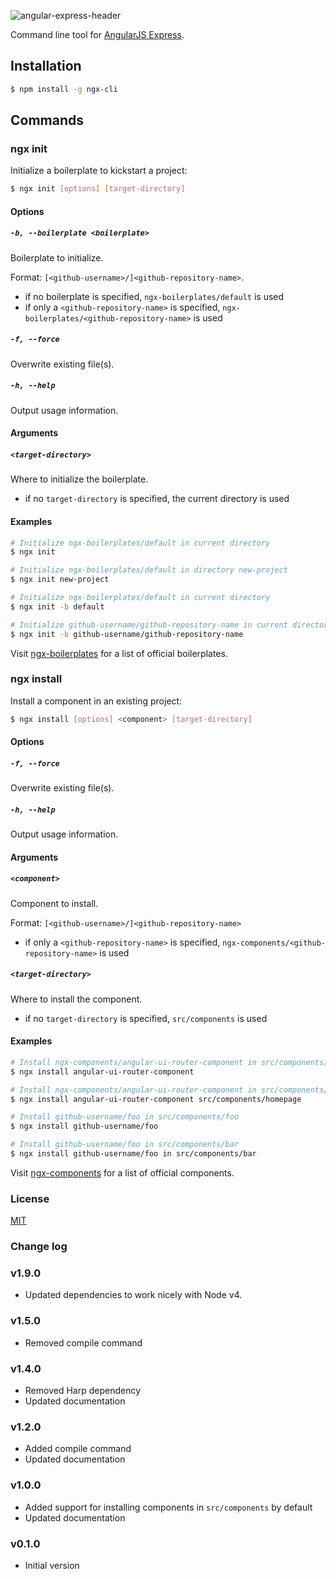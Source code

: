 ![angular-express-header](https://cloud.githubusercontent.com/assets/1859381/8266502/d94e93ce-1731-11e5-9b9d-9b9e58c5369f.png)

Command line tool for [AngularJS Express](http://www.angular-express.com).

## Installation

```bash
$ npm install -g ngx-cli
```

## Commands

### ngx init

Initialize a boilerplate to kickstart a project:

```bash
$ ngx init [options] [target-directory]
```

#### Options

##### `-b, --boilerplate <boilerplate>`

Boilerplate to initialize.

Format: `[<github-username>/]<github-repository-name>`.

- if no boilerplate is specified, `ngx-boilerplates/default` is used
- if only a `<github-repository-name>` is specified, `ngx-boilerplates/<github-repository-name>` is used

##### `-f, --force`

Overwrite existing file(s).

##### `-h, --help`

Output usage information.

#### Arguments

##### `<target-directory>`

Where to initialize the boilerplate.

- if no `target-directory` is specified, the current directory is used

#### Examples

```bash
# Initialize ngx-boilerplates/default in current directory
$ ngx init

# Initialize ngx-boilerplates/default in directory new-project
$ ngx init new-project

# Initialize ngx-boilerplates/default in current directory
$ ngx init -b default

# Initialize github-username/github-repository-name in current directory
$ ngx init -b github-username/github-repository-name
```

Visit [ngx-boilerplates](https://github.com/ngx-boilerplates) for a list of official boilerplates.

### ngx install

Install a component in an existing project:

```bash
$ ngx install [options] <component> [target-directory]
```

#### Options

##### `-f, --force`

Overwrite existing file(s).

##### `-h, --help`

Output usage information.

#### Arguments

##### `<component>`

Component to install.

Format: `[<github-username>/]<github-repository-name>`

- if only a `<github-repository-name>` is specified, `ngx-components/<github-repository-name>` is used

##### `<target-directory>`

Where to install the component.

- if no `target-directory` is specified, `src/components` is used

#### Examples

```bash
# Install ngx-components/angular-ui-router-component in src/components/angular-ui-router-component
$ ngx install angular-ui-router-component

# Install ngx-components/angular-ui-router-component in src/components/homepage
$ ngx install angular-ui-router-component src/components/homepage

# Install github-username/foo in src/components/foo
$ ngx install github-username/foo

# Install github-username/foo in src/components/bar
$ ngx install github-username/foo in src/components/bar
```

Visit [ngx-components](https://github.com/ngx-components) for a list of official components.

### License
[MIT](LICENSE)

### Change log

### v1.9.0

- Updated dependencies to work nicely with Node v4.

### v1.5.0

- Removed compile command

### v1.4.0

- Removed Harp dependency
- Updated documentation

### v1.2.0

- Added compile command
- Updated documentation

### v1.0.0

- Added support for installing components in `src/components` by default
- Updated documentation

### v0.1.0

- Initial version

